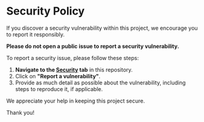 # Security Policy

If you discover a security vulnerability within this project, we encourage you to report it responsibly.

**Please do not open a public issue to report a security vulnerability.**

To report a security issue, please follow these steps:

1. **Navigate to the [Security](https://github.com/spyel/vines/security) tab** in this repository.
2. Click on **"Report a vulnerability"**.
3. Provide as much detail as possible about the vulnerability, including steps to reproduce it, if applicable.

We appreciate your help in keeping this project secure.

Thank you!
